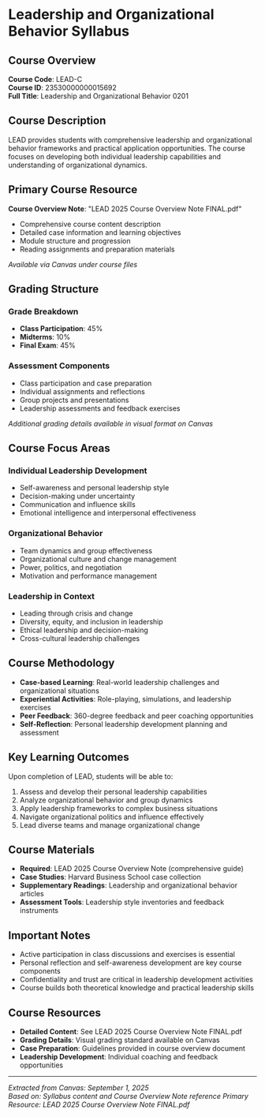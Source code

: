 # Leadership and Organizational Behavior Syllabus

## Course Overview
**Course Code**: LEAD-C  
**Course ID**: 23530000000015692  
**Full Title**: Leadership and Organizational Behavior 0201  

## Course Description
LEAD provides students with comprehensive leadership and organizational behavior frameworks and practical application opportunities. The course focuses on developing both individual leadership capabilities and understanding of organizational dynamics.

## Primary Course Resource
**Course Overview Note**: "LEAD 2025 Course Overview Note FINAL.pdf"
- Comprehensive course content description
- Detailed case information and learning objectives
- Module structure and progression
- Reading assignments and preparation materials

*Available via Canvas under course files*

## Grading Structure

### Grade Breakdown
- **Class Participation**: 45%
- **Midterms**: 10%
- **Final Exam**: 45%

### Assessment Components
- Class participation and case preparation
- Individual assignments and reflections
- Group projects and presentations
- Leadership assessments and feedback exercises

*Additional grading details available in visual format on Canvas*

## Course Focus Areas

### Individual Leadership Development
- Self-awareness and personal leadership style
- Decision-making under uncertainty
- Communication and influence skills
- Emotional intelligence and interpersonal effectiveness

### Organizational Behavior
- Team dynamics and group effectiveness
- Organizational culture and change management
- Power, politics, and negotiation
- Motivation and performance management

### Leadership in Context
- Leading through crisis and change
- Diversity, equity, and inclusion in leadership
- Ethical leadership and decision-making
- Cross-cultural leadership challenges

## Course Methodology
- **Case-based Learning**: Real-world leadership challenges and organizational situations
- **Experiential Activities**: Role-playing, simulations, and leadership exercises
- **Peer Feedback**: 360-degree feedback and peer coaching opportunities
- **Self-Reflection**: Personal leadership development planning and assessment

## Key Learning Outcomes
Upon completion of LEAD, students will be able to:
1. Assess and develop their personal leadership capabilities
2. Analyze organizational behavior and group dynamics
3. Apply leadership frameworks to complex business situations
4. Navigate organizational politics and influence effectively
5. Lead diverse teams and manage organizational change

## Course Materials
- **Required**: LEAD 2025 Course Overview Note (comprehensive guide)
- **Case Studies**: Harvard Business School case collection
- **Supplementary Readings**: Leadership and organizational behavior articles
- **Assessment Tools**: Leadership style inventories and feedback instruments

## Important Notes
- Active participation in class discussions and exercises is essential
- Personal reflection and self-awareness development are key course components
- Confidentiality and trust are critical in leadership development activities
- Course builds both theoretical knowledge and practical leadership skills

## Course Resources
- **Detailed Content**: See LEAD 2025 Course Overview Note FINAL.pdf
- **Grading Details**: Visual grading standard available on Canvas
- **Case Preparation**: Guidelines provided in course overview document
- **Leadership Development**: Individual coaching and feedback opportunities

---
*Extracted from Canvas: September 1, 2025*  
*Based on: Syllabus content and Course Overview Note reference*
*Primary Resource: LEAD 2025 Course Overview Note FINAL.pdf*